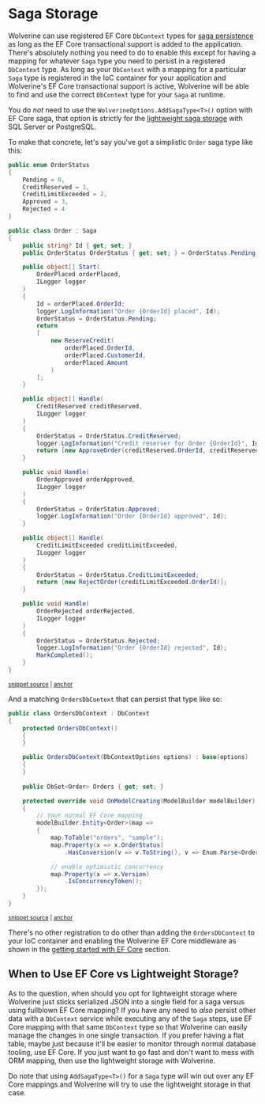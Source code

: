 # Saga Storage

Wolverine can use registered EF Core `DbContext` types for [saga persistence](/guide/durability) as long as the EF Core transactional support
is added to the application. There's absolutely nothing you need to do to enable this except for having a mapping for 
whatever `Saga` type you need to persist in a registered `DbContext` type. As long as your `DbContext`
with a mapping for a particular `Saga` type is registered in the IoC container for your application
and Wolverine's EF Core transactional support is active, Wolverine will be able to find and use
the correct `DbContext` type for your `Saga` at runtime.

You do *not* need to use the `WolverineOptions.AddSagaType<T>()` option with EF Core saga, that option
is strictly for the [lightweight saga storage](/guide/durability/sagas.html#lightweight-saga-storage) with SQL Server or PostgreSQL. 

To make that concrete, let's say you've got a simplistic `Order` saga type like this:

<!-- snippet: sample_order_saga_for_efcore -->
<a id='snippet-sample_order_saga_for_efcore'></a>
```cs
public enum OrderStatus
{
    Pending = 0,
    CreditReserved = 1,
    CreditLimitExceeded = 2,
    Approved = 3,
    Rejected = 4
}

public class Order : Saga
{
    public string? Id { get; set; }
    public OrderStatus OrderStatus { get; set; } = OrderStatus.Pending;

    public object[] Start(
        OrderPlaced orderPlaced,
        ILogger logger
    )
    {
        Id = orderPlaced.OrderId;
        logger.LogInformation("Order {OrderId} placed", Id);
        OrderStatus = OrderStatus.Pending;
        return
        [
            new ReserveCredit(
                orderPlaced.OrderId,
                orderPlaced.CustomerId,
                orderPlaced.Amount
            )
        ];
    }

    public object[] Handle(
        CreditReserved creditReserved,
        ILogger logger
    )
    {
        OrderStatus = OrderStatus.CreditReserved;
        logger.LogInformation("Credit reserver for Order {OrderId}", Id);
        return [new ApproveOrder(creditReserved.OrderId, creditReserved.CustomerId)];
    }

    public void Handle(
        OrderApproved orderApproved,
        ILogger logger
    )
    {
        OrderStatus = OrderStatus.Approved;
        logger.LogInformation("Order {OrderId} approved", Id);
    }

    public object[] Handle(
        CreditLimitExceeded creditLimitExceeded,
        ILogger logger
    )
    {
        OrderStatus = OrderStatus.CreditLimitExceeded;
        return [new RejectOrder(creditLimitExceeded.OrderId)];
    }

    public void Handle(
        OrderRejected orderRejected,
        ILogger logger
    )
    {
        OrderStatus = OrderStatus.Rejected;
        logger.LogInformation("Order {OrderId} rejected", Id);
        MarkCompleted();
    }
}
```
<sup><a href='https://github.com/JasperFx/wolverine/blob/main/src/Samples/EFCoreSample/ItemService/Orders/Order.cs#L6-L79' title='Snippet source file'>snippet source</a> | <a href='#snippet-sample_order_saga_for_efcore' title='Start of snippet'>anchor</a></sup>
<!-- endSnippet -->

And a matching `OrdersDbContext` that can persist that type like so:

<!-- snippet: sample_OrdersDbContext -->
<a id='snippet-sample_ordersdbcontext'></a>
```cs
public class OrdersDbContext : DbContext
{
    protected OrdersDbContext()
    {
    }

    public OrdersDbContext(DbContextOptions options) : base(options)
    {
    }
    
    public DbSet<Order> Orders { get; set; }

    protected override void OnModelCreating(ModelBuilder modelBuilder)
    {
        // Your normal EF Core mapping
        modelBuilder.Entity<Order>(map =>
        {
            map.ToTable("orders", "sample");
            map.Property(x => x.OrderStatus)
                .HasConversion(v => v.ToString(), v => Enum.Parse<OrderStatus>(v));

            // enable optimistic concurrency
            map.Property(x => x.Version)
                .IsConcurrencyToken();
        });
    }
}
```
<sup><a href='https://github.com/JasperFx/wolverine/blob/main/src/Samples/EFCoreSample/ItemService/Orders/Order.cs#L81-L108' title='Snippet source file'>snippet source</a> | <a href='#snippet-sample_ordersdbcontext' title='Start of snippet'>anchor</a></sup>
<!-- endSnippet -->

There's no other registration to do other than adding the `OrdersDbContext` to your IoC container and enabling
the Wolverine EF Core middleware as shown in the [getting started with EF Core](/guide/durability/efcore/#getting-started) section. 

## When to Use EF Core vs Lightweight Storage?

As to the question, when should you opt for lightweight storage where Wolverine just sticks serialized JSON into a single 
field for a saga versus using fullblown EF Core mapping? If you have any need to *also* persist other data with a `DbContext`
service while executing any of the `Saga` steps, use EF Core mapping with that same `DbContext` type so that Wolverine can
easily manage the changes in one single transaction. If you prefer having a flat table, maybe just because it'll be easier 
to monitor through normal database tooling, use EF Core. If you just want to go fast and don't want to mess with ORM mapping,
then use the lightweight storage with Wolverine. 

Do note that using `AddSagaType<T>()` for a `Saga` type will win out over any EF Core mappings and Wolverine will try to
use the lightweight storage in that case. 
